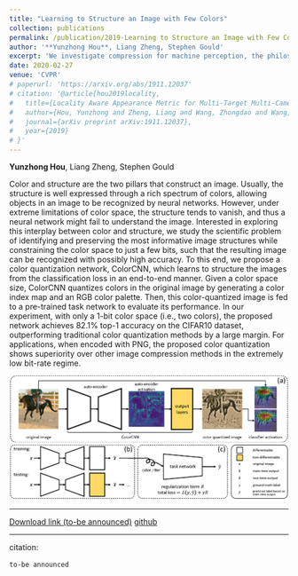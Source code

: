 ```yaml
---
title: "Learning to Structure an Image with Few Colors"
collection: publications
permalink: /publication/2019-Learning to Structure an Image with Few Colors
author: '**Yunzhong Hou**, Liang Zheng, Stephen Gould'
excerpt: 'We investigate compression for machine perception, the philosophy of which iscomparable to compression for human perception. Specifically, we restrict the color space to an extremely small size (only 1-bit image color), and then propose a CNN network to preserve the informative sturctures in an image. As opposed to the traditional clustering formulation, the proposed architecture, ColorCNN, formulates the color quantization problem as per-pixel classification. ColorCNN can be trained together with a classifier in an end-to-end manner. The quantization result from ColorCNN can achieve 82.1% accuracy with only 1-bit color on CIFAR-10, outperform the traditional quantization methods by a large margin. '
date: 2020-02-27
venue: 'CVPR'
# paperurl: 'https://arxiv.org/abs/1911.12037'
# citation: '@article{hou2019locality,
#   title={Locality Aware Appearance Metric for Multi-Target Multi-Camera Tracking},
#   author={Hou, Yunzhong and Zheng, Liang and Wang, Zhongdao and Wang, Shengjin},
#   journal={arXiv preprint arXiv:1911.12037},
#   year={2019}
# }'
---
```

**Yunzhong Hou**, Liang Zheng, Stephen Gould

Color and structure are the two pillars that construct an image. Usually, the structure is well expressed through a rich spectrum of colors, allowing objects in an image to be recognized by neural networks. However, under extreme limitations of color space, the structure tends to vanish, and thus a neural network might fail to understand the image. Interested in exploring this interplay between color and structure, we study the scientific problem of identifying and preserving the most informative image structures while constraining the color space to just a few bits, such that the resulting image can be recognized with possibly high accuracy. To this end, we propose a color quantization network, ColorCNN, which learns to structure the images from the classification loss in an end-to-end manner. Given a color space size, ColorCNN quantizes colors in the original image by generating a color index map and an RGB color palette. Then, this color-quantized image is fed to a pre-trained task network to evaluate its performance. In our experiment, with only a 1-bit color space (i.e., two colors), the proposed network achieves 82.1\% top-1 accuracy on the CIFAR10 dataset, outperforming traditional color quantization methods by a large margin. For applications, when encoded with PNG, the proposed color quantization shows superiority over other image compression methods in the extremely low bit-rate regime. 

![alt text](/images/ColorCNN_system.png "System overview of image color quantization with ColorCNN.")

---
[Download link (to-be announced)]()
[github](https://github.com/hou-yz/color_distillation)

---
citation:
```
to-be announced
```